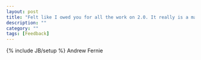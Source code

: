 ```yaml
---
layout: post
title: "Felt like I owed you for all the work on 2.0. It really is a marvelous piece of work!"
description: ""
category: ""
tags: [Feedback]
---
```

{% include JB/setup %}
Andrew Fernie
